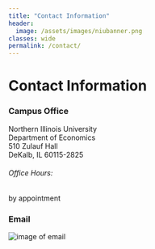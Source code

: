 ```yaml
---
title: "Contact Information"
header:
  image: /assets/images/niubanner.png
classes: wide
permalink: /contact/
---
```


# Contact Information

### Campus Office
Northern Illinois University  
Department of Economics  
510 Zulauf Hall  
DeKalb, IL 60115-2825  

###### Office Hours:  
by appointment

### Email  
![image of email]({{site.baseurl}}/assets/images/email.jpg)
